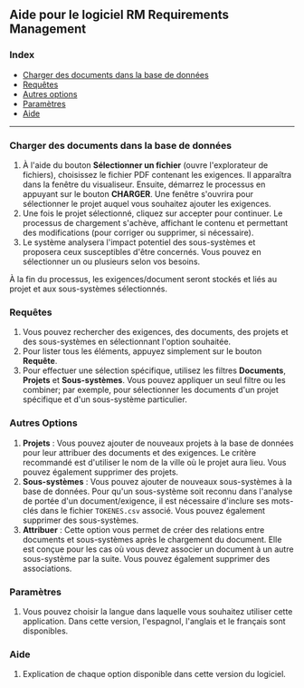 ## Aide pour le logiciel RM Requirements Management

### Index
- [Charger des documents dans la base de données](#charger-des-documents-dans-la-base-de-données)
- [Requêtes](#requêtes)
- [Autres options](#autres-options)
- [Paramètres](#paramètres)
- [Aide](#aide)

---

### Charger des documents dans la base de données
1. À l'aide du bouton **Sélectionner un fichier** (ouvre l'explorateur de fichiers), choisissez le fichier PDF contenant les exigences. Il apparaîtra dans la fenêtre du visualiseur. Ensuite, démarrez le processus en appuyant sur le bouton **CHARGER**. Une fenêtre s'ouvrira pour sélectionner le projet auquel vous souhaitez ajouter les exigences.
2. Une fois le projet sélectionné, cliquez sur accepter pour continuer. Le processus de chargement s'achève, affichant le contenu et permettant des modifications (pour corriger ou supprimer, si nécessaire).
3. Le système analysera l'impact potentiel des sous-systèmes et proposera ceux susceptibles d'être concernés. Vous pouvez en sélectionner un ou plusieurs selon vos besoins.

À la fin du processus, les exigences/document seront stockés et liés au projet et aux sous-systèmes sélectionnés.

### Requêtes
1. Vous pouvez rechercher des exigences, des documents, des projets et des sous-systèmes en sélectionnant l'option souhaitée.
2. Pour lister tous les éléments, appuyez simplement sur le bouton **Requête**.
3. Pour effectuer une sélection spécifique, utilisez les filtres **Documents**, **Projets** et **Sous-systèmes**. Vous pouvez appliquer un seul filtre ou les combiner; par exemple, pour sélectionner les documents d'un projet spécifique et d'un sous-système particulier.

### Autres Options
1. **Projets** : Vous pouvez ajouter de nouveaux projets à la base de données pour leur attribuer des documents et des exigences. Le critère recommandé est d'utiliser le nom de la ville où le projet aura lieu. Vous pouvez également supprimer des projets.
2. **Sous-systèmes** : Vous pouvez ajouter de nouveaux sous-systèmes à la base de données. Pour qu'un sous-système soit reconnu dans l'analyse de portée d'un document/exigence, il est nécessaire d'inclure ses mots-clés dans le fichier `TOKENES.csv` associé. Vous pouvez également supprimer des sous-systèmes.
3. **Attribuer** : Cette option vous permet de créer des relations entre documents et sous-systèmes après le chargement du document. Elle est conçue pour les cas où vous devez associer un document à un autre sous-système par la suite. Vous pouvez également supprimer des associations.

### Paramètres
1. Vous pouvez choisir la langue dans laquelle vous souhaitez utiliser cette application. Dans cette version, l'espagnol, l'anglais et le français sont disponibles.

### Aide
1. Explication de chaque option disponible dans cette version du logiciel.
